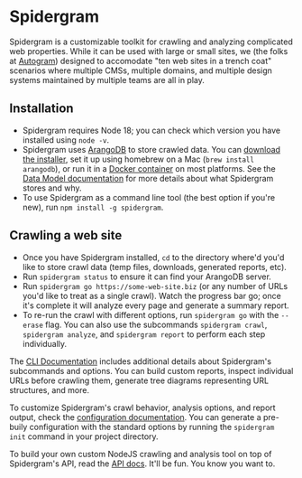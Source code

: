 # Spidergram

Spidergram is a customizable toolkit for crawling and analyzing complicated web properties. While it can be used with large or small sites, we (the folks at [Autogram](https://autogram.is)) designed to accomodate "ten web sites in a trench coat" scenarios where multiple CMSs, multiple domains, and multiple design systems maintained by multiple teams are all in play.

## Installation

- Spidergram requires Node 18; you can check which version you have installed using `node -v`.
- Spidergram uses [ArangoDB](https://www.arangodb.com/) to store crawled data. You can [download the installer](https://www.arangodb.com/download-major/), set it up using homebrew on a Mac (`brew install arangodb`), or run it in a [Docker container](https://hub.docker.com/_/arangodb) on most platforms. See the [Data Model documentation](docs/MODEL.md) for more details about what Spidergram stores and why.
- To use Spidergram as a command line tool (the best option if you're new), run `npm install -g spidergram`.

## Crawling a web site

- Once you have Spidergram installed, `cd` to the directory where'd you'd like to store crawl data (temp files, downloads, generated reports, etc).
- Run `spidergram status` to ensure it can find your ArangoDB server.
- Run `spidergram go https://some-web-site.biz` (or any number of URLs you'd like to treat as a single crawl). Watch the progress bar go; once it's complete it will analyze every page and generate a summary report.
- To re-run the crawl with different options, run `spidergram go` with the `--erase` flag. You can also use the subcommands `spidergram crawl`, `spidergram analyze`, and `spidergram report` to perform each step individually.

The [CLI Documentation](docs/CLI.md) includes additional details about Spidergram's subcommands and options. You can build custom reports, inspect individual URLs before crawling them, generate tree diagrams representing URL structures, and more.

To customize Spidergram's crawl behavior, analysis options, and report output, check the [configuration documentation](docs/CONFIG.md). You can generate a pre-buily configuration with the standard options by running the `spidergram init` command in your project directory.

To build your own custom NodeJS crawling and analysis tool on top of Spidergram's API, read the [API docs](docs/API.md). It'll be fun. You know you want to.
